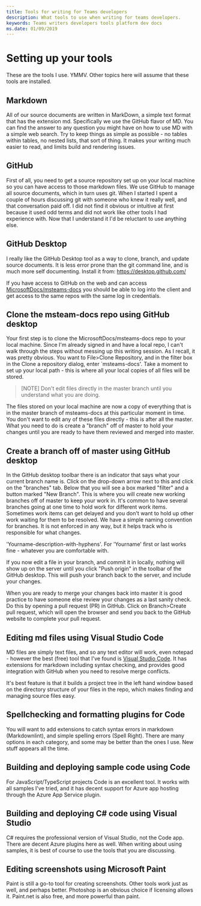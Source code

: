 ```yaml
---
title: Tools for writing for Teams developers
description: What tools to use when writing for teams developers. 
keywords: Teams writers developers tools platform dev docs
ms.date: 01/09/2019
---
```

# Setting up your tools

These are the tools I use. YMMV. Other topics here will assume that these tools are installed.

## Markdown

All of our source documents are written in MarkDown, a simple text format that has the extension md.  Specifically we use the GitHub flavor of MD.  You can find the answer to any question you might have on how to use MD with a simple web search.
Try to keep things as simple as possible - no tables within tables, no nested lists, that sort of thing. It makes your writing much easier to read, and limits build and rendering issues.

## GitHub

First of all, you need to get a source repository set up on your local machine so you can have access to those markdown files.  We use GitHub to manage all source documents, which in turn uses git.
When I started I spent a couple of hours discussing git with someone who knew it really well, and that conversation paid off. I did not find it obvious or intuitive at first because it used odd terms and did not work like other tools I had experience with. Now that I understand it I'd be reluctant to use anything else.

## GitHub Desktop

I really like the GitHub Desktop tool as a way to clone, branch, and update source documents. It is less error prone than the git command line, and is much more self documenting.
Install it from: https://desktop.github.com/

If you have access to GitHub on the web and can access [MicrosoftDocs/msteams-docs](https://github.com/MicrosoftDocs/msteams-docs) you should be able to log into the client and get access to the same repos with the same log in credentials.

## Clone the msteam-docs repo using GitHub desktop

Your first step is to clone the MicrosoftDocs/msteams-docs repo to your local machine. Since I'm already signed in and have a local repo, I can't walk through the steps without messing up this writing session. As I recall, it was pretty obvious. You want to File>Clone Repository, and in the filter box in the Clone a repository dialog, enter `msteams-docs'. Take a moment to set up your local path - this is where all your local copies of all files will be stored.

>[NOTE]
Don't edit files directly in the master branch until you understand what you are doing.

The files stored on your local machine are now a copy of everything that is in the master branch of msteams-docs at this particular moment in time. You don't want to edit any of these files directly - this is after all the master. What you need to do is create a "branch" off of master to hold your changes until you are ready to have them reviewed and merged into master.

## Create a branch off of master using GitHub desktop

In the GitHub desktop toolbar there is an indicator that says what your current branch name is. Click on the drop-down arrow next to this and click on the "branches" tab.
Below that you will see a box marked "filter" and a button marked "New Branch".  This is where you will create new working branches off of master to keep your work in. It's common to have several branches going at one time to hold work for different work items. Sometimes work items can get delayed and you don't want to hold up other work waiting for them to be resolved.
We have a simple naming convention for branches. It is not enforced in any way, but it helps track who is responsible for what changes.

'Yourname-description-with-hyphens'.  For 'Yourname' first or last works fine - whatever you are comfortable with.

If you now edit a file in your branch, and commit it in locally, nothing will show up on the server until you click "Push origin" in the toolbar of the GitHub desktop. This will push your branch back to the server, and include your changes.

When you are ready to merge your changes back into master it is good practice to have someone else review your changes as a last sanity check. Do this by opening a pull request (PR) in GitHub.  Click on Branch>Create pull request, which will open the browser and send you back to the GitHub website to complete your pull request.

## Editing md files using Visual Studio Code

MD files are simply text files, and so any text editor will work, even notepad - however the best (free) tool that I've found is [Visual Studio Code](https://code.visualstudio.com/). It has extensions for markdown including syntax checking, and provides good integration with GitHub when you need to resolve merge conflicts.

It's best feature is that it builds a project tree in the left hand window based on the directory structure of your files in the repo, which makes finding and managing source files easy.

## Spellchecking and formatting plugins for Code

You will want to add extensions to catch syntax errors in markdown (Markdownlint), and simple spelling errors (Spell Right). There are many options in each category, and some may be better than the ones I use.  New stuff appears all the time.

## Building and deploying sample code using Code

For JavaScript/TypeScript projects Code is an excellent tool. It works with all samples I've tried, and it has decent support for Azure app hosting through the Azure App Service plugin.

## Building and deploying C# code using Visual Studio

C# requires the professional version of Visual Studio, not the Code app. There are decent Azure plugins here as well.  When writing about using samples, it is best of course to use the tools that you are discussing.

## Editing screenshots using Microsoft Paint

Paint is still a go-to tool for creating screenshots. Other tools work just as well, and perhaps better.  Photoshop is an obvious choice if licensing allows it. Paint.net is also free, and more powerful than paint.